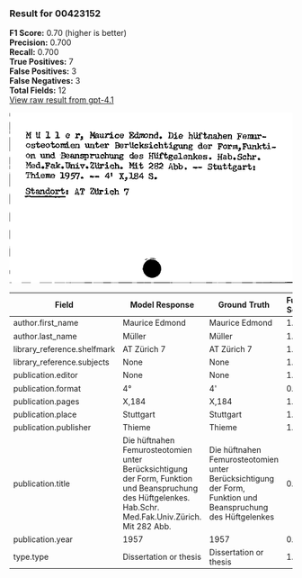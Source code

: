 ### Result for 00423152
**F1 Score:** 0.70 (higher is better)<br>**Precision:** 0.700<br>**Recall:** 0.700<br>**True Positives:** 7<br>**False Positives:** 3<br>**False Negatives:** 3<br>**Total Fields:** 12<br>[View raw result from gpt-4.1](https://github.com/RISE-UNIBAS/humanities_data_benchmark/blob/main/results/2025-09-30/T0160/request_T0160_00423152.json)

<img src="https://github.com/RISE-UNIBAS/humanities_data_benchmark/blob/main/benchmarks/zettelkatalog/images/00423152.jpg?raw=true" alt="00423152" width="600px">

| Field | Model Response | Ground Truth | Fuzzy Score | Match |
|-------|----------------|--------------|-------------|-------|
| author.first_name | Maurice Edmond | Maurice Edmond | 1.000 | ✅ |
| author.last_name | Müller | Müller | 1.000 | ✅ |
| library_reference.shelfmark | AT Zürich 7 | AT Zürich 7 | 1.000 | ✅ |
| library_reference.subjects | None | None | 1.000 | ✅ |
| publication.editor | None | None | 1.000 | ✅ |
| publication.format | 4° | 4' | 0.500 | ❌ |
| publication.pages | X,184 | X,184 | 1.000 | ✅ |
| publication.place | Stuttgart | Stuttgart | 1.000 | ✅ |
| publication.publisher | Thieme | Thieme | 1.000 | ✅ |
| publication.title | Die hüftnahen Femurosteotomien unter Berücksichtigung der Form, Funktion und Beanspruchung des Hüftgelenkes. Hab.Schr. Med.Fak.Univ.Zürich. Mit 282 Abb. | Die hüftnahen Femurosteotomien unter Berücksichtigung der Form, Funktion und Beanspruchung des Hüftgelenkes | 0.826 | ❌ |
| publication.year | 1957 | 1957 | 0.000 | ❌ |
| type.type | Dissertation or thesis | Dissertation or thesis | 1.000 | ✅ |
